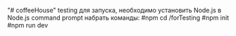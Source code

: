 "# coffeeHouse" testing
для запуска, необходимо установить Node.js
в Node.js command prompt набрать команды:
#npm cd <path>/forTesting
#npm init
#npm run dev
